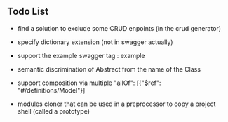 ## Todo List 

- find a solution to exclude some CRUD enpoints (in the crud generator)
- specify dictionary extension (not in swagger actually)

- support the example swagger tag : example
- semantic discrimination of Abstract from the name of the Class
- support  composition via multiple "allOf": [{"$ref": "#/definitions/Model"}]                
- modules cloner that can be used in a preprocessor to copy a project shell (called a prototype)